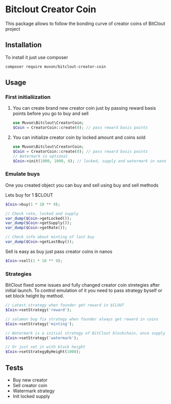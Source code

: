 # Bitclout Creator Coin

This package allows to follow the bonding curve of creator coins of BitClout project

## Installation

To install it just use composer

```sh
composer require muvon/bitclout-creator-coin
```

## Usage

### First initialiization

1. You can create brand new creator coin just by passing reward basis points before you go to buy and sell

    ```php
    use Muvon\Bitclout\CreatorCoin;
    $Coin = CreatorCoin::create(0); // pass reward basis points
    ```

2. You can initialize creator coin by locked amount and coins sold

    ```php
    use Muvon\Bitclout\CreatorCoin;
    $Coin = CreatorCoin::create(0); // pass reward basis points
    // Watermark is optional
    $Coin->init(1000, 1000, 0); // locked, supply and watermark in nanos
    ```

### Emulate buys

One you created object you can buy and sell using buy and sell methods

Lets buy for 1 $CLOUT

```php
$Coin->buy(1 * 10 ** 9);

// Check rate, locked and supply
var_dump($Coin->getLocked());
var_dump($Coin->getSupply());
var_dump($Coin->getRate());

// Check info about minting of last buy
var_dump($Coin->getLastBuy());
```

Sell is easy as buy just pass creator coins in nanos

```php
$Coin->sell(1 * 10 ** 9);
```

### Strategies

BitClout fixed some issues and fully changed creator coin stretegies after initial launch. To control emulation of it you need to pass strategy byself or set block height by method.

```php
// Latest strategy when founder get reward in $CLOUT
$Coin->setStrategy('reward');

// salamon bug fix strategy when founder always get reward in coins
$Coin->setStrategy('minting');

// Watermark is a initial strategy of BitClout blockchain, once supply reached no more reward minted for creator
$Coin->setStrategy('watermark');

// Or just set it with block height
$Coin->setStrategyByHeight(1000);
```

## Tests

- Buy new creator
- Sell creator coin
- Watermark strategy
- Init locked supply
